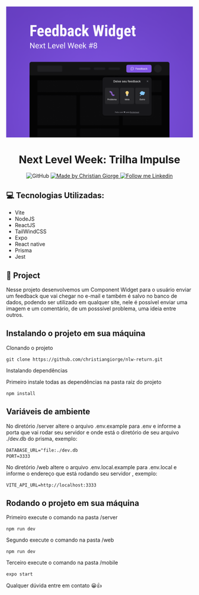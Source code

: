 ![README](/README/feedback-widget.png)

<h1 align="center">
 Next Level Week: Trilha Impulse
</h1>

<p align="center">
 <img alt="GitHub" src="https://img.shields.io/github/license/christiangiorge/nlw-return?color=0d7ebe"/>

 <a href="https://github.com/christiangiorge">
    <img alt="Made by Christian Giorge" src="https://img.shields.io/badge/Made%20by-Christian%20Giorge-0d7ebe">
 </a>

 <a href="https://www.linkedin.com/in/christian-giorge-20648714a" target="_blank">
    <img alt="Follow me Linkedin" src="https://img.shields.io/badge/Follow%20up-christiangiorge-0d7ebe?style=social&logo=linkedin">
 </a>
</p>

## 💻 Tecnologias Utilizadas:

- Vite
- NodeJS
- ReactJS
- TailWindCSS
- Expo
- React native
- Prisma
- Jest


## 🚀 Project

Nesse projeto desenvolvemos um Component Widget para o usuário enviar um feedback que vai chegar no e-mail e também é salvo no banco de dados, podendo ser utilizado em qualquer site, nele é possível enviar uma imagem e um comentário, de um posssível problema, uma ideia entre outros.

## Instalando o projeto em sua máquina

Clonando o projeto

~~~
git clone https://github.com/christiangiorge/nlw-return.git
~~~

Instalando dependências

Primeiro instale todas as dependências na pasta raiz do projeto

~~~
npm install
~~~

## Variáveis de ambiente

No diretório /server altere o arquivo .env.example para .env e informe a porta que vai rodar seu servidor e onde está o diretório de seu arquivo ./dev.db do prisma, exemplo:

~~~
DATABASE_URL="file:./dev.db
PORT=3333
~~~

No diretório /web altere o arquivo .env.local.example para .env.local e informe o endereço que está rodando seu servidor , exemplo:

~~~
VITE_API_URL=http://localhost:3333
~~~

## Rodando o projeto em sua máquina

Primeiro execute o comando na pasta /server

~~~
npm run dev
~~~

Segundo execute o comando na pasta /web

~~~
npm run dev
~~~

Terceiro execute o comando na pasta /mobile

~~~
expo start
~~~

Qualquer dúvida entre em contato 😀👍